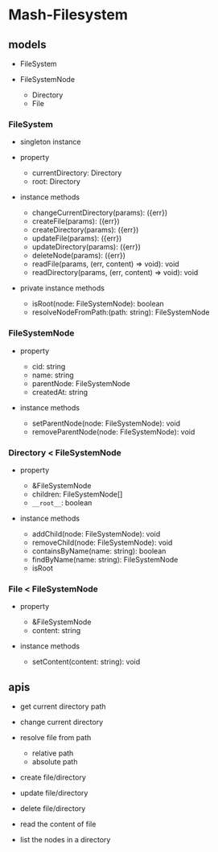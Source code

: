 # Mash-Filesystem

## models

- FileSystem

- FileSystemNode
  - Directory
  - File

### FileSystem

- singleton instance

- property
  - currentDirectory: Directory
  - root: Directory

- instance methods
  - changeCurrentDirectory(params): ({err})
  - createFile(params): ({err})
  - createDirectory(params): ({err})
  - updateFile(params): ({err})
  - updateDirectory(params): ({err})
  - deleteNode(params): ({err})
  - readFile(params, (err, content) => void): void
  - readDirectory(params, (err, content) => void): void

- private instance methods
  - isRoot(node: FileSystemNode): boolean
  - resolveNodeFromPath:(path: string): FileSystemNode

### FileSystemNode

- property
  - cid: string
  - name: string
  - parentNode: FileSystemNode
  - createdAt: string

- instance methods
  - setParentNode(node: FileSystemNode): void
  - removeParentNode(node: FileSystemNode): void

### Directory < FileSystemNode

- property
  - &FileSystemNode
  - children: FileSystemNode[]
  - `__root__`: boolean

- instance methods
  - addChild(node: FileSystemNode): void
  - removeChild(node: FileSystemNode): void
  - containsByName(name: string): boolean
  - findByName(name: string): FileSystemNode
  - isRoot

### File < FileSystemNode

- property
  - &FileSystemNode
  - content: string

- instance methods
  - setContent(content: string): void

## apis

- get current directory path

- change current directory

- resolve file from path
  - relative path
  - absolute path

- create file/directory

- update file/directory

- delete file/directory

- read the content of file

- list the nodes in a directory
